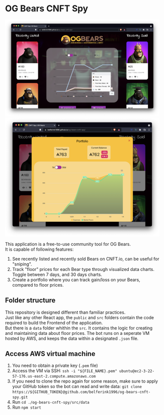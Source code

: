 # OG Bears CNFT Spy

<img src='./docs/preview.png' />

<img src='./docs/preview_portfolio.png' />

This application is a free-to-use community tool for OG Bears.<br />
It is capable of following features:

1. See recently listed and recently sold Bears on CNFT.io, can be useful for "sniping".
2. Track "floor" prices for each Bear type through visualized data charts. Toggle between 7 days, and 30 days charts.
3. Create a portfolio where you can track gain/loss on your Bears, compared to floor prices.

## Folder structure

This repository is designed different than familiar practices.<br />
Just like any other React app, the `public` and `src` folders contain the code required to build the Frontend of the application.<br />
But there is a `data` folder whithin the `src`. It contains the logic for creating and maintaining data about floor prices. The bot runs on a seperate VM hosted by AWS, and keeps the data within a designated `.json` file.

## Access AWS virtual machine

1. You need to obtain a private key (`.pem` file)
2. Access the VM via SSH: `ssh -i "${FILE_NAME}.pem" ubuntu@ec2-3-22-57-176.us-east-2.compute.amazonaws.com`
3. If you need to clone the repo again for some reason, make sure to apply your GitHub token so the bot can read and write data: `git clone https://${GITHUB_TOKEN}@github.com/belferink1996/og-bears-cnft-spy.git`
4. Run `cd ./og-bears-cnft-spy/src/data`
5. Run `npm start`